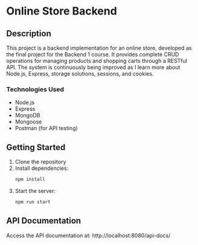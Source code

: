 # Online Store Backend

## Description
This project is a backend implementation for an online store, developed as the final project for the Backend 1 course. It provides complete CRUD operations for managing products and shopping carts through a RESTful API. The system is continuously being improved as I learn more about Node.js, Express, storage solutions, sessions, and cookies.

### Technologies Used
* Node.js
* Express
* MongoDB
* Mongoose
* Postman (for API testing)

## Getting Started
1. Clone the repository
2. Install dependencies:
   ```bash
   npm install
   ```
3. Start the server:
   ```bash
   npm run start
   ```

## API Documentation
Access the API documentation at:
http://localhost:8080/api-docs/